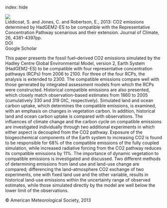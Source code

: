 index: hide

<div class="Citation">
    <div class="Citation-thumb CitationThumb-linked"  data-href="https://doi.org/10.1175/jcli-d-12-00569.1">
      <img src="https://static.claimspace.cloud/climate-study-static/refs/thumbs/6/Liddicoat_et_al_2013-thumb.png" />
    </div>

  <div class="Citation-body">
    <div class="Citation-text">Liddicoat, S. and Jones, C. and Robertson, E., 2013: CO2 emissions determined by HadGEM2-ES to be compatible with the Representative Concentration Pathway scenarious and their extension. <span class="Article-journal">Journal of Climate, </span><span class="Article-volume">26, </span>4381-4397pp.</div>
    <div class="Citation-links">
      <div class="CitationLink" data-href="https://doi.org/10.1175/jcli-d-12-00569.1">
        <div class="CitationLink-icon CitationLink-Doi"></div>
        <div class="CitationLink-text">DOI</div>
      </div>
      <div class="CitationLink" data-href="https://scholar.google.com/scholar?q=10.1175/jcli-d-12-00569.1">
        <div class="CitationLink-icon CitationLink-Scholar"></div>
        <div class="CitationLink-text">Google Scholar</div>
      </div>
    </div>
  </div>
</div>

This paper presents the fossil fuel–derived CO2 emissions simulated by the Hadley Centre Global Environmental Model, version 2, Earth System (HadGEM2-ES) to be compatible with four representative concentration pathways (RCPs) from 2006 to 2100. For three of the four RCPs, the analysis is extended to 2300. The compatible emissions compare well with those generated by integrated assessment models from which the RCPs were constructed. Historical compatible emissions are also presented, which closely match observation-based estimates from 1860 to 2005 (cumulatively 330 and 319 GtC, respectively). Simulated land and ocean carbon uptake, which determines the compatible emissions, is examined, with an emphasis on changes in vegetation carbon. In addition, historical land and ocean carbon uptake is compared with observations. The influences of climate change and the carbon cycle on compatible emissions are investigated individually through two additional experiments in which either aspect is decoupled from the CO2 pathway. Exposure of the biogeochemical components of the Earth system to increasing CO2 is found to be responsible for 68% of the compatible emissions of the fully coupled simulation, while increased radiative forcing from the CO2 pathway reduces its compatible emissions by 11%. The importance of dynamic vegetation to compatible emissions is investigated and discussed. Two different methods of determining emissions from land use and land-use change are compared; differencing the land–atmosphere CO2 exchange of two experiments, one with fixed land use and the other variable, results in historical land-use emissions within the uncertainty range of observed estimates, while those simulated directly by the model are well below the lower limit of the observations.

<div class="Citation-copy">
&copy; American Meteorological Society, 2013
</div>